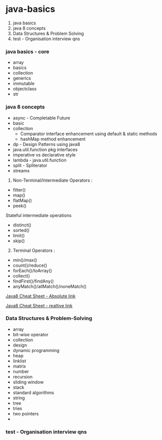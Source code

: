 # java-basics
1. java basics
2. java 8 concepts
3. Data Structures & Problem Solving
4. test - Organisation interview qns 


### java basics - core
+   array
+   basics
+   collection
+   generics
+   immutable
+   objectclass
+   str


### java 8 concepts
+ async - Completable Future
+ basic
+ collection
  - Comparator interface enhancement using default & static methods
  - hashMap method enhancement
+ dp - Design Patterns using java8
+ java.util.function pkg interfaces
+ imperative vs declarative style
+ lambda - java.util.function
+ split - Spliterator 
+ streams

1. Non-Terminal/Intermediate  Operators :
+	filter()
+	map()
+	flatMap()
+	peek()
  
  Stateful intermediate operations
+	distinct()
+	sorted()
+	limit()
+	skip()


  2. Terminal Operators :
+	min()/max()
+	count()/reduce()
+	forEach()/toArray()
+	collect()
+	findFirst()/findAny()
+	anyMatch()/allMatch()/noneMatch()


[Java8 Cheat Sheet - Absolute link](https://github.com/nnares/java-basics/blob/master/src/resources/java-8-cheat-sheet.pdf)

[Java8 Cheat Sheet - realtive link](../java-basics/src/resources/java-8-cheat-sheet.pdf)


### Data Structures & Problem-Solving
+ array
+ bit-wise operator
+ collection
+ design
+ dynamic programming
+ heap
+ linklist
+ matrix
+ number
+ recursion
+ sliding window
+ stack
+ standard algorithms
+ string
+ tree
+ tries
+ two pointers
+ 
### test - Organisation interview qns 